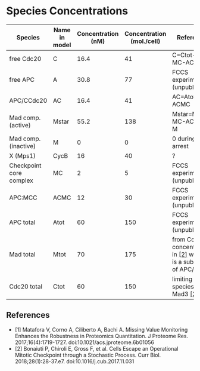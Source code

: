 # Species Concentrations

| Species                      | Name in model | Concentration (nM) | Concentration (mol./cell) | Reference                                                                             |
|------------------------------|---------------|---------------------|---------------------------|---------------------------------------------------------------------------------------|
| free Cdc20                   | C             | 16.4                  | 41                        | C=Ctot-AC-MC-ACMCx2                                                                    |
| free APC                     | A             | 30.8                  | 77                        | FCCS experiments (unpublished)                                                         |
| APC/CCdc20                   | AC            | 16.4                | 41                        | AC=Atot-A-ACMC                                                                         |
| Mad comp. (active)           | Mstar         | 55.2               | 138                       | Mstar=Mtot-MC-ACMC-M                                                                   |
| Mad comp. (inactive)         | M             | 0                   | 0                         | 0 during an arrest                                                                     |
| X (Mps1)                     | CycB          | 16                 | 40                       | ?                                        |
| Checkpoint core complex      | MC            | 2                | 5                        | FCCS experiments (unpublished)                                                         |
| APC:MCC                      | ACMC          | 12                  | 30                        | FCCS experiments (unpublished)                                                         |
| APC total                    | Atot          | 60                  | 150                       | FCCS experiments (unpublished)                                                         |
| Mad total                    | Mtot          | 70                  | 175                       | from Cdc23 concentration in [[2]](#currbio) which is a subunit of APC/C          |
| Cdc20 total                  | Ctot          | 60                  | 150                       | limiting species Mad3 [[2]](#currbio)                                            |

## References

- <a name="matafora_2017"></a>[1] Matafora V, Corno A, Ciliberto A, Bachi A. Missing Value Monitoring Enhances the Robustness in Proteomics Quantitation. J Proteome Res. 2017;16(4):1719-1727. doi:10.1021/acs.jproteome.6b01056
- <a name="currbio"></a>[2] Bonaiuti P, Chiroli E, Gross F, et al. Cells Escape an Operational Mitotic Checkpoint through a Stochastic Process. Curr Biol. 2018;28(1):28-37.e7. doi:10.1016/j.cub.2017.11.031
